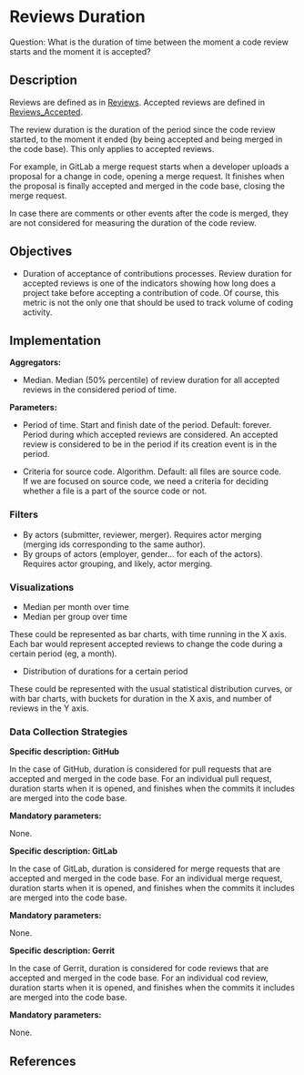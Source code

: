# Reviews Duration

Question: What is the duration of time between the moment a code review starts and the moment it is accepted?


## Description

Reviews are defined as in [Reviews](https://github.com/chaoss/wg-evolution/blob/master/metrics/Reviews.md).
Accepted reviews are defined in [Reviews_Accepted](https://github.com/chaoss/wg-evolution/blob/master/metrics/Reviews_Accepted.md).

The review duration is the duration of the period since the
code review started, to the moment it ended (by being accepted
and being merged in the code base).
This only applies to accepted reviews.

For example, in GitLab a merge request starts when a developer
uploads a proposal for a change in code, opening a merge request.
It finishes when the proposal is finally accepted and merged
in the code base, closing the merge request.

In case there are comments or other events after the code is
merged, they are not considered for measuring the duration of
the code review.


## Objectives

* Duration of acceptance of contributions processes.
    Review duration for accepted reviews is one of the indicators
    showing how long does a project take before accepting
    a contribution of code.
    Of course, this metric is not the only one that should be
    used to track volume of coding activity.


## Implementation

**Aggregators:**
* Median. Median (50% percentile) of review duration for all
  accepted reviews in the considered period of time.

**Parameters:**
* Period of time. Start and finish date of the period. Default: forever.  
    Period during which accepted reviews are considered.
    An accepted review is considered to be in the period if
    its creation event is in the period.

* Criteria for source code. Algorithm. Default: all files are source code.  
    If we are focused on source code, we need a criteria for deciding
    whether a file is a part of the source code or not.

### Filters

* By actors (submitter, reviewer, merger). Requires actor merging
(merging ids corresponding to the same author).
* By groups of actors (employer, gender... for each of the actors).
Requires actor grouping, and likely, actor merging.


### Visualizations

* Median per month over time
* Median per group over time

These could be represented as bar charts, with time running in the X axis.
Each bar would represent accepted reviews to change the code
during a certain period (eg, a month).

* Distribution of durations for a certain period

These could be represented with the usual statistical distribution
curves, or with bar charts, with buckets for duration in the
X axis, and number of reviews in the Y axis.


### Data Collection Strategies

**Specific description: GitHub**

In the case of GitHub, duration is considered for
pull requests that are accepted and merged in the code base.
For an individual pull request, duration starts when it
is opened, and finishes when the commits it includes
are merged into the code base.

__Mandatory parameters:__

None.

**Specific description: GitLab**

In the case of GitLab, duration is considered for
merge requests that are accepted and merged in the code base.
For an individual merge request, duration starts when it
is opened, and finishes when the commits it includes
are merged into the code base.

__Mandatory parameters:__

None.

**Specific description: Gerrit**

In the case of Gerrit, duration is considered for
code reviews that are accepted and merged in the code base.
For an individual cod review, duration starts when it is opened,
and finishes when the commits it includes
are merged into the code base.

__Mandatory parameters:__

None.

## References

